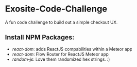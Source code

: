 # Exosite-Code-Challenge
A fun code challenge to build out a simple checkout UX.


## Install NPM Packages:
- *react-dom*: adds ReactJS compabilities within a Meteor app
- *react-dom*: Flow Router for ReactJS Meteor app
- *random-js*: Love them randomized hex strings. :)
